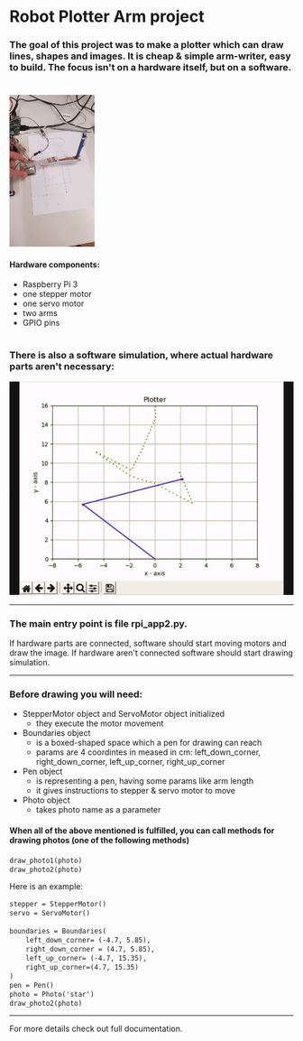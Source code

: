 # Robot Plotter Arm project

### The goal of this project was to make a plotter which can draw lines, shapes and images. It is cheap & simple arm-writer, easy to build. The focus isn't on a hardware itself, but on a software.

#
<img src="documentation/images%20and%20gifs/hardware.jpg" width="30%" >

#### Hardware components:
 - Raspberry Pi 3
 - one stepper motor
 - one servo motor
 - two arms
 - GPIO pins


#
#
#
### There is also a software simulation, where actual hardware parts aren't necessary:
<img src="documentation/images%20and%20gifs/draw%20a%20star.gif">

***
### The main entry point is file rpi_app2.py. 
If hardware parts are connected, software should start moving motors and draw the image. If hardware aren't connected software should start drawing simulation.

***
### Before drawing you will need:
- StepperMotor object and ServoMotor object initialized
    - they execute the motor movement 
- Boundaries object 
    - is a boxed-shaped space which a pen for drawing can reach
    - params are 4 coordintes in meased in cm: left_down_corner, right_down_corner, left_up_corner, right_up_corner
- Pen object
    - is representing a pen, having some params like arm length
    - it gives instructions to stepper & servo motor to move
- Photo object
    -  takes photo name as a parameter
    
#### When all of the above mentioned is fulfilled, you can call methods for drawing photos (one of the following methods)
```
draw_photo1(photo)
draw_photo2(photo)
```

Here is an example:
```
stepper = StepperMotor()
servo = ServoMotor()

boundaries = Boundaries(
    left_down_corner= (-4.7, 5.85),
    right_down_corner = (4.7, 5.85),
    left_up_corner= (-4.7, 15.35),
    right_up_corner=(4.7, 15.35)
)
pen = Pen()
photo = Photo('star')
draw_photo2(photo)
```

***
For more details check out full documentation.



